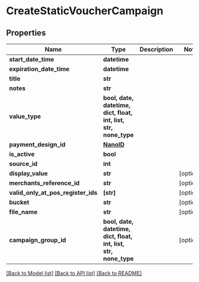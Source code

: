 # CreateStaticVoucherCampaign


## Properties
Name | Type | Description | Notes
------------ | ------------- | ------------- | -------------
**start_date_time** | **datetime** |  | 
**expiration_date_time** | **datetime** |  | 
**title** | **str** |  | 
**notes** | **str** |  | 
**value_type** | **bool, date, datetime, dict, float, int, list, str, none_type** |  | 
**payment_design_id** | [**NanoID**](NanoID.md) |  | 
**is_active** | **bool** |  | 
**source_id** | **int** |  | 
**display_value** | **str** |  | [optional] 
**merchants_reference_id** | **str** |  | [optional] 
**valid_only_at_pos_register_ids** | **[str]** |  | [optional] 
**bucket** | **str** |  | [optional] 
**file_name** | **str** |  | [optional] 
**campaign_group_id** | **bool, date, datetime, dict, float, int, list, str, none_type** |  | [optional] 

[[Back to Model list]](../README.md#documentation-for-models) [[Back to API list]](../README.md#documentation-for-api-endpoints) [[Back to README]](../README.md)


